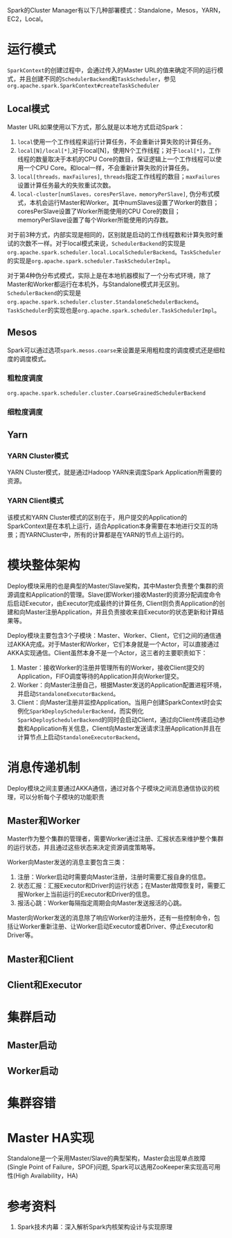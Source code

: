 Spark的Cluster Manager有以下几种部署模式：Standalone，Mesos，YARN，EC2，Local。

# 运行模式
`SparkContext`的创建过程中，会通过传入的Master URL的值来确定不同的运行模式，并且创建不同的`SchedulerBackend`和`TaskScheduler`，参见`org.apache.spark.SparkContext#createTaskScheduler`

## Local模式
Master URL如果使用以下方式，那么就是以本地方式启动Spark：
1. `local`使用一个工作线程来运行计算任务，不会重新计算失败的计算任务。
2. `local[N]/local[*]`,对于local[N]，使用N个工作线程；对于`local[*]`，工作线程的数量取决于本机的CPU Core的数目，保证逻辑上一个工作线程可以使用一个CPU Core。和local一样，不会重新计算失败的计算任务。
3. `local[threads，maxFailures]`, `threads`指定工作线程的数目；`maxFailures`设置计算任务最大的失败重试次数。
4. `local-cluster[numSlaves，coresPerSlave，memoryPerSlave]`, 伪分布式模式，本机会运行Master和Worker。其中numSlaves设置了Worker的数目；coresPerSlave设置了Worker所能使用的CPU Core的数目；memoryPerSlave设置了每个Worker所能使用的内存数。

对于前3种方式，内部实现是相同的，区别就是启动的工作线程数和计算失败时重试的次数不一样。对于local模式来说，`SchedulerBackend`的实现是`org.apache.spark.scheduler.local.LocalSchedulerBackend`。`TaskScheduler`的实现是`org.apache.spark.scheduler.TaskSchedulerImpl`。


对于第4种伪分布式模式，实际上是在本地机器模拟了一个分布式环境，除了Master和Worker都运行在本机外，与Standalone模式并无区别。`SchedulerBackend`的实现是`org.apache.spark.scheduler.cluster.StandaloneSchedulerBackend`。`TaskScheduler`的实现也是`org.apache.spark.scheduler.TaskSchedulerImpl`。

## Mesos
Spark可以通过选项`spark.mesos.coarse`来设置是采用粗粒度的调度模式还是细粒度的调度模式。
### 粗粒度调度
`org.apache.spark.scheduler.cluster.CoarseGrainedSchedulerBackend`

### 细粒度调度

## Yarn
### YARN Cluster模式
YARN Cluster模式，就是通过Hadoop YARN来调度Spark Application所需要的资源。

### YARN Client模式
该模式和YARN Cluster模式的区别在于，用户提交的Application的SparkContext是在本机上运行，适合Application本身需要在本地进行交互的场景；而YARNCluster中，所有的计算都是在YARN的节点上运行的。

# 模块整体架构
Deploy模块采用的也是典型的Master/Slave架构，其中Master负责整个集群的资源调度和Application的管理。Slave(即Worker)接收Master的资源分配调度命令后启动Executor，由Executor完成最终的计算任务, Client则负责Application的创建和向Master注册Application，并且负责接收来自Executor的状态更新和计算结果等。

Deploy模块主要包含3个子模块：Master、Worker、Client，它们之间的通信通过AKKA完成。对于Master和Worker，它们本身就是一个Actor，可以直接通过AKKA实现通信。Client虽然本身不是一个Actor，这三者的主要职责如下：
1. Master：接收Worker的注册并管理所有的Worker，接收Client提交的Application，FIFO调度等待的Application并向Worker提交。
2. Worker：向Master注册自己，根据Master发送的Application配置进程环境，并启动`StandaloneExecutorBackend`。
3. Client：向Master注册并监控Application。当用户创建SparkContext时会实例化`SparkDeploySchedulerBackend`，而实例化`SparkDeploySchedulerBackend`的同时会启动Client，通过向Client传递启动参数和Application有关信息，Client向Master发送请求注册Application并且在计算节点上启动`StandaloneExecutorBackend`。

# 消息传递机制
Deploy模块之间主要通过AKKA通信，通过对各个子模块之间消息通信协议的梳理，可以分析每个子模块的功能职责

## Master和Worker
Master作为整个集群的管理者，需要Worker通过注册、汇报状态来维护整个集群的运行状态，并且通过这些状态来决定资源调度策略等。


Worker向Master发送的消息主要包含三类：
1. 注册：Worker启动时需要向Master注册，注册时需要汇报自身的信息。
2. 状态汇报：汇报Executor和Driver的运行状态；在Master故障恢复时，需要汇报Worker上当前运行的Executor和Driver的信息。
3. 报活心跳：Worker每隔指定周期会向Master发送报活的心跳。

Master向Worker发送的消息除了响应Worker的注册外，还有一些控制命令，包括让Worker重新注册、让Worker启动Executor或者Driver、停止Executor和Driver等。

## Master和Client

## Client和Executor

# 集群启动

## Master启动

## Worker启动

# 集群容错

# Master HA实现
Standalone是一个采用Master/Slave的典型架构，Master会出现单点故障(Single Point of Failure，SPOF)问题, Spark可以选用ZooKeeper来实现高可用性(High Availability，HA)


# 参考资料
1. Spark技术内幕：深入解析Spark内核架构设计与实现原理